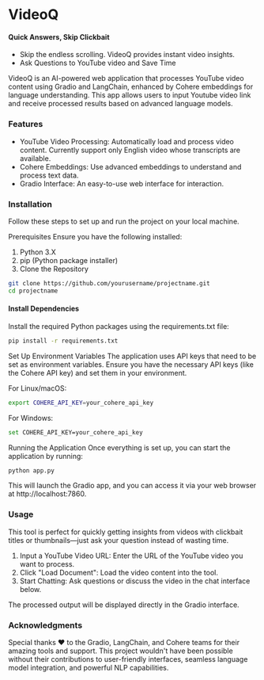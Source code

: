 # VideoQ

#### Quick Answers, Skip Clickbait
- Skip the endless scrolling. VideoQ provides instant video insights.
- Ask Questions to YouTube video and Save Time

VideoQ is an AI-powered web application that processes YouTube video content using Gradio and LangChain, enhanced by Cohere embeddings for language understanding. This app allows users to input Youtube video link and receive processed results based on advanced language models.

### Features
- YouTube Video Processing: Automatically load and process video content. Currently support only English video whose transcripts are available.
- Cohere Embeddings: Use advanced embeddings to understand and process text data.
- Gradio Interface: An easy-to-use web interface for interaction.


### Installation
Follow these steps to set up and run the project on your local machine.

Prerequisites
Ensure you have the following installed:

1. Python 3.X
2. pip (Python package installer)
3. Clone the Repository
```bash
git clone https://github.com/yourusername/projectname.git
cd projectname
```

#### Install Dependencies
Install the required Python packages using the requirements.txt file:
```bash
pip install -r requirements.txt
```

Set Up Environment Variables
The application uses API keys that need to be set as environment variables. Ensure you have the necessary API keys (like the Cohere API key) and set them in your environment.

For Linux/macOS:
```bash
export COHERE_API_KEY=your_cohere_api_key
```

For Windows:
```bash
set COHERE_API_KEY=your_cohere_api_key
```

Running the Application
Once everything is set up, you can start the application by running:

```python
python app.py
```

This will launch the Gradio app, and you can access it via your web browser at http://localhost:7860.

### Usage
This tool is perfect for quickly getting insights from videos with clickbait titles or thumbnails—just ask your question instead of wasting time.

1. Input a YouTube Video URL: Enter the URL of the YouTube video you want to process.
2. Click "Load Document": Load the video content into the tool.
3. Start Chatting: Ask questions or discuss the video in the chat interface below.

The processed output will be displayed directly in the Gradio interface.



<!-- Contributing
If you'd like to contribute to this project, please fork the repository and use a feature branch. Pull requests are warmly welcome. -->

<!-- ### License
This project is licensed under the MIT License - see the LICENSE file for details. -->

### Acknowledgments
Special thanks ❤️ to the Gradio, LangChain, and Cohere teams for their amazing tools and support. This project wouldn't have been possible without their contributions to user-friendly interfaces, seamless language model integration, and powerful NLP capabilities.